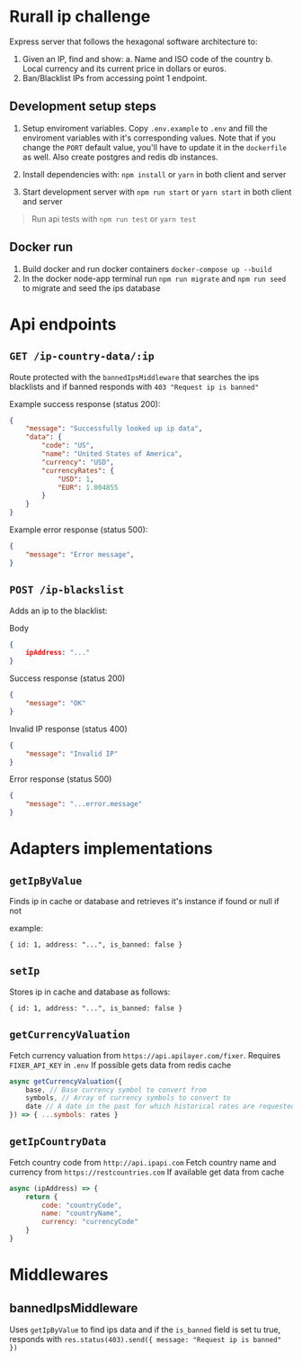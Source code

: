 
# Rurall ip challenge

Express server that follows the hexagonal software architecture to:
1. Given an IP, find and show:
    a. Name and ISO code of the country
    b. Local currency and its current price in dollars or euros.
2. Ban/Blacklist IPs from accessing point 1 endpoint.

## Development setup steps

1. Setup enviroment variables. Copy `.env.example` to `.env` and fill the enviroment variables with it's corresponding values. Note that if you change the `PORT` default value, you'll have to update it in the `dockerfile` as well. Also create postgres and redis db instances.

2. Install dependencies with: `npm install` or `yarn` in both client and server

3. Start development server with `npm run start` or `yarn start` in both client and server

> Run api tests with `npm run test` or `yarn test`

## Docker run

1. Build docker and run docker containers `docker-compose up --build`
2. In the docker node-app terminal run `npm run migrate` and `npm run seed` to migrate and seed the ips database

# Api endpoints

## `GET /ip-country-data/:ip`

Route protected with the `bannedIpsMiddleware` that searches the ips blacklists and if banned responds with `403 "Request ip is banned"`

Example success response (status 200): 

```json
{
    "message": "Successfully looked up ip data",
    "data": {
        "code": "US",
        "name": "United States of America",
        "currency": "USD",
        "currencyRates": {
            "USD": 1,
            "EUR": 1.004855
        }
    }
}
```


Example error response (status 500): 

```json
{
    "message": "Error message",
}
```

## `POST /ip-blackslist`

Adds an ip to the blacklist:

Body

```json
{
    ipAddress: "..."
}
```

Success response (status 200)

```json
{
    "message": "OK"
}
```

Invalid IP response (status 400)

```json
{
    "message": "Invalid IP"
}
```

Error response (status 500)

```json
{
    "message": "...error.message"
}
```

# Adapters implementations

## `getIpByValue`

Finds ip in cache or database and retrieves it's instance if found or null if not

example: 

```
{ id: 1, address: "...", is_banned: false }
```

## `setIp`

Stores ip in cache and database as follows:

```
{ id: 1, address: "...", is_banned: false }
```

## `getCurrencyValuation`

Fetch currency valuation from `https://api.apilayer.com/fixer`. Requires `FIXER_API_KEY` in `.env`
If possible gets data from redis cache

```js
async getCurrencyValuation({
    base, // Base currency symbol to convert from
    symbols, // Array of currency symbols to convert to 
    date // A date in the past for which historical rates are requested (as string formated like yyyy-mm-dd). Default today.
}) => { ...symbols: rates }
```

## `getIpCountryData`

Fetch country code from `http://api.ipapi.com`
Fetch country name and currency from `https://restcountries.com`
If available get data from cache

```js
async (ipAddress) => {
    return {
        code: "countryCode",
        name: "countryName",
        currency: "currencyCode"
    }
}
```

# Middlewares

## bannedIpsMiddleware

Uses `getIpByValue` to find ips data and if the `is_banned` field is set tu true, responds with `res.status(403).send({ message: "Request ip is banned" })`

